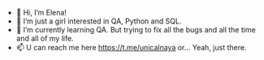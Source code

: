 - 👋 Hi, I’m Elena!
- 👀 I’m just a girl interested in QA, Python and SQL. 
- 🌱 I’m currently learning QA. But trying to fix all the bugs and all the time and all of my life. 
- 📫 U can reach me here https://t.me/unicalnaya or... Yeah, just there.

<!---
uniQAlnaya/uniQAlnaya is a ✨ special ✨ repository because its `README.md` (this file) appears on your GitHub profile.
You can click the Preview link to take a look at your changes.
--->
